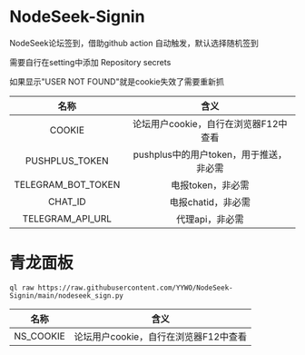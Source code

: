 # NodeSeek-Signin

NodeSeek论坛签到，借助github action 自动触发，默认选择随机签到

需要自行在setting中添加 Repository secrets

如果显示"USER NOT FOUND"就是cookie失效了需要重新抓


|  名称  |                 含义                  |
| :----: | :-----------------------------------: |
| COOKIE | 论坛用户cookie，自行在浏览器F12中查看 |
|    PUSHPLUS_TOKEN    | pushplus中的用户token，用于推送，非必需 |
| TELEGRAM_BOT_TOKEN | 电报token，非必需 |
| CHAT_ID | 电报chatid，非必需 |
| TELEGRAM_API_URL | 代理api，非必需 |


# 青龙面板

```
ql raw https://raw.githubusercontent.com/YYWO/NodeSeek-Signin/main/nodeseek_sign.py
```
|  名称  |                 含义                  |
| :----: | :-----------------------------------: |
| NS_COOKIE | 论坛用户cookie，自行在浏览器F12中查看 |
